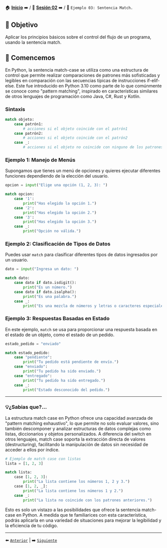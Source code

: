 🏠 [**Inicio**](../../Readme.md) ➡️ / 📖 [**Sesión 02**](../Readme.md) ➡️ / 📝 `Ejemplo 03: Sentencia Match.`

## 🎯 Objetivo

Aplicar los principios básicos sobre el control del flujo de un programa, usando la sentencia match.

## 🚀 Comencemos

En Python, la sentencia match-case se utiliza como una estructura de control que permite realizar comparaciones de patrones más sofisticadas y legibles en comparación con las secuencias típicas de instrucciones if-elif-else. Este fue introducido en Python 3.10 como parte de lo que comúnmente se conoce como "pattern matching", inspirado en características similares de otros lenguajes de programación como Java, C#, Rust y Kotlin.


### Sintaxis

```python
match objeto:
    case patrón1:
        # acciones si el objeto coincide con el patrón1
    case patrón2:
        # acciones si el objeto coincide con el patrón2
    case _:
        # acciones si el objeto no coincide con ninguno de los patrones anteriores

```


### Ejemplo 1: Manejo de Menús
Supongamos que tienes un menú de opciones y quieres ejecutar diferentes funciones dependiendo de la elección del usuario.

```python
opcion = input("Elige una opción (1, 2, 3): ")

match opcion:
    case '1':
        print("Has elegido la opción 1.")
    case '2':
        print("Has elegido la opción 2.")
    case '3':
        print("Has elegido la opción 3.")
    case _:
        print("Opción no válida.")
```

### Ejemplo 2: Clasificación de Tipos de Datos
Puedes usar `match` para clasificar diferentes tipos de datos ingresados por un usuario.

```python
dato = input("Ingresa un dato: ")

match dato:
    case dato if dato.isdigit():
        print("Es un número.")
    case dato if dato.isalpha():
        print("Es una palabra.")
    case _:
        print("Es una mezcla de números y letras o caracteres especiales.")
```

### Ejemplo 3: Respuestas Basadas en Estado
En este ejemplo, `match` se usa para proporcionar una respuesta basada en el estado de un objeto, como el estado de un pedido.

```python
estado_pedido = "enviado"

match estado_pedido:
    case "pendiente":
        print("Tu pedido está pendiente de envío.")
    case "enviado":
        print("Tu pedido ha sido enviado.")
    case "entregado":
        print("Tu pedido ha sido entregado.")
    case _:
        print("Estado desconocido del pedido.")
```

---
### 💡¿Sabias que?...

La estructura match case en Python ofrece una capacidad avanzada de "pattern matching exhaustivo", lo que permite no solo evaluar valores, sino también descomponer y analizar estructuras de datos complejas como listas, diccionarios y objetos personalizados. A diferencia del switch en otros lenguajes, match case soporta la extracción directa de valores (destructuring), facilitando la manipulación de datos sin necesidad de acceder a ellos por índice.


```python
# Ejemplo de match case con listas
lista = [1, 2, 3]

match lista:
    case [1, 2, 3]:
        print("La lista contiene los números 1, 2 y 3.")
    case [1, 2, _]:
        print("La lista contiene los números 1 y 2.")
    case _:
        print("La lista no coincide con los patrones anteriores.")
```

Esto es solo un vistazo a las posibilidades que ofrece la sentencia match-case en Python. A medida que te familiarices con esta característica, podrás aplicarla en una variedad de situaciones para mejorar la legibilidad y la eficiencia de tu código.

---

⬅️ [`Anterior`](../Readme.md) | ➡️ [`Siguiente`](../Ejemplo-02/Readme.md)